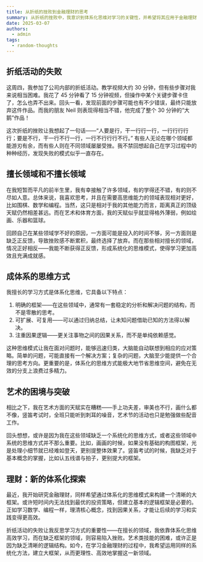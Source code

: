 ```yaml
---
title: 从折纸的挫败到金融理财的思考
summary: 从折纸的挫败中，我意识到体系化思维对学习的关键性，并希望将其应用于金融理财，以更高效地构建认知框架。
date: 2025-03-07
authors:
  - admin
tags:
  - random-thoughts
---
```


## 折纸活动的失败

这周四，我参加了公司内部的折纸活动。教学视频大约 30 分钟，但有些步骤对我来说相当困难。我花了 45 分钟看了 15 分钟视频，但操作中某个关键步骤卡住了，怎么也弄不出来。回头一看，发现前面的步骤可能也有不少错误，最终只能放弃这件作品。而我的朋友 Neil 则表现得相当不错，他完成了整个 30 分钟的“大鹅”作品！

这次折纸的挫败让我想起了一句话——“人要是行，干一行行一行，一行行行行行；要是不行，干一行不行一行，一行不行行行不行。” 有些人无论在哪个领域都能游刃有余，而有些人则在不同领域屡屡受挫。我不禁回想起自己在学习过程中的种种经历，发现失败的模式似乎一直存在。

## 擅长领域和不擅长领域

在我短暂而平凡的前半生里，我有幸接触了许多领域，有的学得还不错，有的则不尽如人意。总体来说，我喜欢思考，并且在需要高思维能力的领域表现相对更好，比如围棋、数学和编程。当然，这只是相对于我的其他能力而言，距离真正的顶级天赋仍然相差甚远。而在艺术和体育方面，我的天赋似乎就显得格外薄弱，例如绘画、乐器和篮球。

回顾自己在某些领域学不好的原因，一方面可能是投入的时间不够，另一方面则是缺乏正反馈，导致挫败感不断累积，最终选择了放弃。而在那些相对擅长的领域，情况正好相反——我能不断获得正反馈，形成系统化的思维模式，使得学习更加高效且充满成就感。

## 成体系的思维方式

我擅长的学习方式是体系化思维，它具备以下特点：

1. 明确的框架——在这些领域中，通常有一套稳定的分析和解决问题的结构，而不是零散的思考。
2. 可扩展、可复用——可以通过归纳总结，让未知问题借助已知的方法得以解决。
3. 注重因果逻辑——更关注事物之间的因果关系，而不是单纯依赖感觉。

这种思维模式让我在面对问题时，能够迅速归类，大脑能自动联想到相应的应对策略。简单的问题，可能直接有一个解决方案；复杂的问题，大脑至少能提供一个合理的思考方向。更重要的是，体系化的思维方式能极大地节省思维空间，避免在无效的分支上浪费过多精力。

## 艺术的困境与突破

相比之下，我在艺术方面的天赋实在糟糕——手上功夫差，审美也不行，画什么都不像，竖笛考试时，全班只能听到刺耳的噪音，艺术节的活动也只是勉强做些配音工作。

回头想想，或许是因为我在这些领域缺乏一个系统化的思维方式，或者这些领域中系统的思维方式并不那么重要。比如，画画的时候，如果没有基础的构图框架，光是处理小细节就已经难如登天，更别提整体效果了。竖笛考试的时候，我缺乏对于基本概念的掌握，比如认五线谱与拍子，更别提大的框架。

## 理财：新的体系化探索

最近，我开始研究金融理财，同样希望通过体系化的思维模式来构建一个清晰的大框架。或许短时间内无法找到最优的投资策略，但建立基本的逻辑框架是必要的。正如学习数学、编程一样，理清核心概念，找到因果关系，才能让后续的学习和实践变得更高效。

折纸活动的失败让我反思学习方式的重要性——在擅长的领域，我依靠体系化思维高效学习，而在缺乏框架的领域，则容易陷入挫败。艺术类技能的困难，或许正是因为缺乏清晰的逻辑结构。如今，在学习金融理财的过程中，我希望运用同样的系统化方法，建立大框架，从而更理性、高效地掌握这一新领域。
